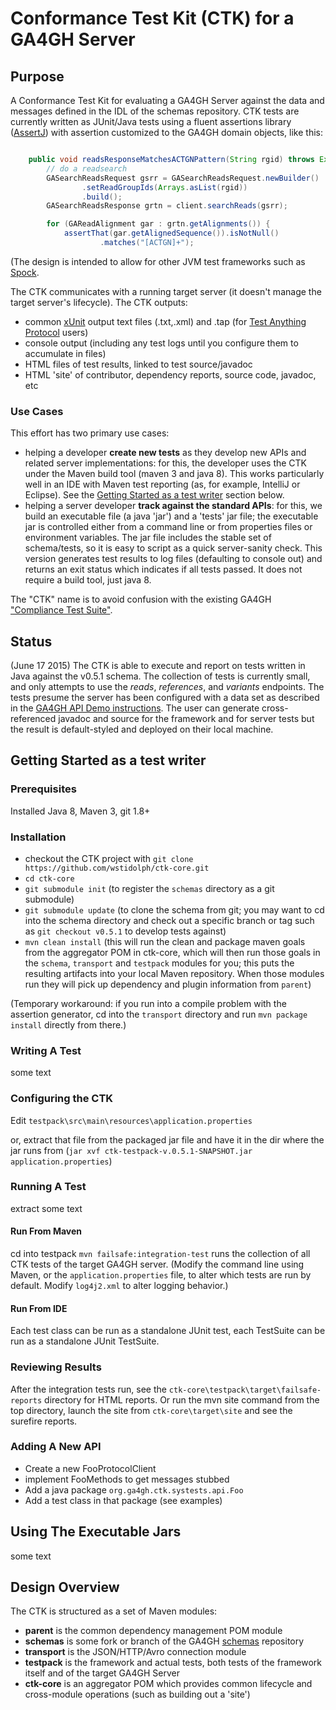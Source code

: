 # Conformance Test Kit (CTK) for a GA4GH Server
## Purpose
A Conformance Test Kit for evaluating a GA4GH Server against the data and messages defined in the IDL of the schemas repository. CTK tests are currently written as JUnit/Java tests using a fluent assertions library ([AssertJ](http://joel-costigliola.github.io/assertj/)) with assertion customized to the GA4GH domain objects, like this:

```java

    public void readsResponseMatchesACTGNPattern(String rgid) throws Exception {
        // do a readsearch
        GASearchReadsRequest gsrr = GASearchReadsRequest.newBuilder()
                .setReadGroupIds(Arrays.asList(rgid))
                .build();
        GASearchReadsResponse grtn = client.searchReads(gsrr);

        for (GAReadAlignment gar : grtn.getAlignments()) {
            assertThat(gar.getAlignedSequence()).isNotNull()
                    .matches("[ACTGN]+");
```

(The design is intended to allow for other JVM test frameworks such as [Spock](https://code.google.com/p/spock/).

The CTK communicates with a running target server (it doesn't manage the target server's lifecycle). The CTK outputs:

- common [xUnit]() output text files (.txt,.xml) and .tap (for [Test Anything Protocol](https://testanything.org/) users)
- console output (including any test logs until you configure them to accumulate in files)
- HTML files of test results, linked to test source/javadoc
- HTML 'site' of contributor, dependency reports, source code, javadoc, etc

### Use Cases
This effort has two primary use cases:

- helping a developer **create new tests** as they develop new APIs and related server implementations: for this, the developer uses the CTK under the Maven build tool (maven 3 and java 8). This works particularly well in an IDE with Maven test reporting (as, for example, IntelliJ or Eclipse). See the [Getting Started as a test writer](##getting-started-as-a-test-writer) section below.
- helping a server developer **track against the standard APIs**: for this, we build an executable file (a java 'jar') and a 'tests' jar file; the executable jar is controlled either from a command line or from properties files or environment variables. The jar file includes the stable set of schema/tests, so it is easy to script as a quick server-sanity check. This version
 generates test results to log files (defaulting to console out) and returns an exit status which indicates if all tests passed. It does not require a build tool, just java 8.

The "CTK" name is to avoid confusion with the existing GA4GH ["Compliance Test Suite"](https://github.com/ga4gh/compliance).

## Status
(June 17 2015) The CTK is able to execute and report on tests written in Java against the v0.5.1 schema. The collection of tests is currently small, and only attempts to use the *reads*, *references*, and *variants* endpoints.
The tests presume the server has been configured with a data set as described in the
[GA4GH API Demo instructions](http://ga4gh-reference-implementation.readthedocs.org/en/stable/demo.html). The user can generate cross-referenced
javadoc and source for the framework and for server tests but the result is default-styled and deployed on their local
machine.

## Getting Started as a test writer

### Prerequisites
Installed Java 8, Maven 3, git 1.8+

### Installation

- checkout the CTK project with `git clone https://github.com/wstidolph/ctk-core.git`
- `cd ctk-core`
- `git submodule init` (to register the `schemas` directory as a git submodule)
- `git submodule update` (to clone the schema from git; you may want to cd into the schema directory and check out a specific branch or tag such as `git checkout v0.5.1` to develop tests against)
- `mvn clean install` (this will run the clean and package maven goals from the aggregator POM in ctk-core, which will then run those goals in the `schema`, `transport` and `testpack` modules for you; this puts the resulting artifacts into your local Maven repository. When those modules run they will pick up dependency and plugin information from `parent`)

(Temporary workaround: if you run into a compile problem with the assertion generator,
cd into the `transport` directory and run `mvn package install` directly from there.)

### Writing A Test

some text

### Configuring the CTK

Edit `testpack\src\main\resources\application.properties`

or, extract that file from the packaged jar file and have it in the dir where the jar runs from
(`jar xvf ctk-testpack-v.0.5.1-SNAPSHOT.jar application.properties`)


### Running A Test
extract
some text

#### Run From Maven
cd into testpack
`mvn failsafe:integration-test` runs the collection of all CTK tests of the target GA4GH server. (Modify the command line using Maven, or the `application.properties` file,  to alter which tests are run by default. Modify `log4j2.xml` to alter logging behavior.)

#### Run From IDE
Each test class can be run as a standalone JUnit test, each TestSuite can be run as a standalone JUnit TestSuite.

### Reviewing Results
After the integration tests run, see the `ctk-core\testpack\target\failsafe-reports` directory for HTML reports. Or
run the mvn site command from the top directory, launch the site from `ctk-core\target\site` and see the
 surefire reports.

### Adding A New API
- Create a new FooProtocolClient
- implement FooMethods to get messages stubbed
- Add a java package `org.ga4gh.ctk.systests.api.Foo`
- Add a test class in that package (see examples)

## Using The Executable Jars
some text

## Design Overview
The CTK is structured as a set of Maven modules:

- **parent** is the common dependency management POM module
- **schemas** is some fork or branch of the GA4GH [schemas](https://github.com/ga4gh/schemas) repository
- **transport** is the JSON/HTTP/Avro connection module
- **testpack** is the framework and actual tests, both tests of the framework itself and of the target GA4GH Server
- **ctk-core** is an aggregator POM which provides common lifecycle and cross-module operations (such as building out a 'site')

